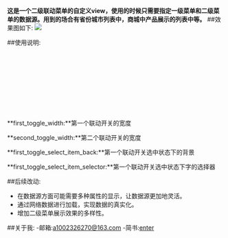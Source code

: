 **这是一个二级联动菜单的自定义view，使用的时候只需要指定一级菜单和二级菜单的数据源。用到的场合有省份城市列表中，商城中产品展示的列表中等。**
##效果图如下:
   ![](http://upload-images.jianshu.io/upload_images/2528336-d832be2e96986f6a.gif?imageMogr2/auto-orient/strip)
   
##使用说明:  
   <pre><code>
      <resources>
          <declare-styleable name="DoubleToggleView">
              <attr name="first_toggle_width" format="dimension" />
              <attr name="second_toggle_width" format="dimension" />
              <attr name="first_toggle_select_item_back" format="color" />
              <attr name="first_toggle_select_item_selector" format="reference" />
          </declare-styleable>
      </resources>
   </code></pre>
   
   **first_toggle_width:**第一个联动开关的宽度
   
   **second_toggle_width:**第二个联动开关的宽度
   
   **first_toggle_select_item_back:**第一个联动开关选中状态下的背景
   
   **first_toggle_select_item_selector:**第一个联动开关选中状态下字的选择器
   
   ##后续改动: 
   - 在数据源方面可能需要多种属性的显示，让数据源更加地灵活。
   - 通过网络数据进行加载，实现数据的真实化。
   - 增加二级菜单展示效果的多样性。
   
   ##关于我:
     -邮箱:a1002326270@163.com
     -简书:[enter](http://www.jianshu.com/users/7b186b7247c1)
   
   
   
